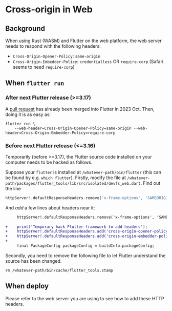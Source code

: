 # Cross-origin in Web

## Background

When using Rust (WASM) and Flutter on the web platform,
the web server needs to respond with the following headers:

- `Cross-Origin-Opener-Policy`: `same-origin`
- `Cross-Origin-Embedder-Policy`: `credentialless` OR `require-corp` (Safari seems to need `require-corp`)

## When `flutter run`

### After next Flutter release (>=3.17)

A [pull request](https://github.com/flutter/flutter/pull/136297) has already been merged into Flutter in 2023 Oct.
Then, doing it is as easy as:

```shell
flutter run \
    --web-header=Cross-Origin-Opener-Policy=same-origin --web-header=Cross-Origin-Embedder-Policy=require-corp
```

### Before next Flutter release (<=3.16)

Temporarily (before >=3.17), the Flutter source code installed on your computer needs to be hacked as follows.

Suppose your `flutter` is installed at `/whatever-path/bin/flutter` (this can be found by e.g. `which flutter`).
Firstly, modify the file at `/whatever-path/packages/flutter_tools/lib/src/isolated/devfs_web.dart`.
Find out the line

```dart
httpServer!.defaultResponseHeaders.remove('x-frame-options', 'SAMEORIGIN');
```

And *add* a few lines about headers near it:

```diff
     httpServer!.defaultResponseHeaders.remove('x-frame-options', 'SAMEORIGIN');
 
+    print('Temporary hack Flutter framework to add headers');
+    httpServer!.defaultResponseHeaders.add('cross-origin-opener-policy', 'same-origin');
+    httpServer!.defaultResponseHeaders.add('cross-origin-embedder-policy', 'credentialless');
+
     final PackageConfig packageConfig = buildInfo.packageConfig;
```

Secondly, you need to remove the following file to let Flutter understand the source has been changed.

```shell
rm /whatever-path/bin/cache/flutter_tools.stamp
```

## When deploy

Please refer to the web server you are using to see how to add these HTTP headers.
